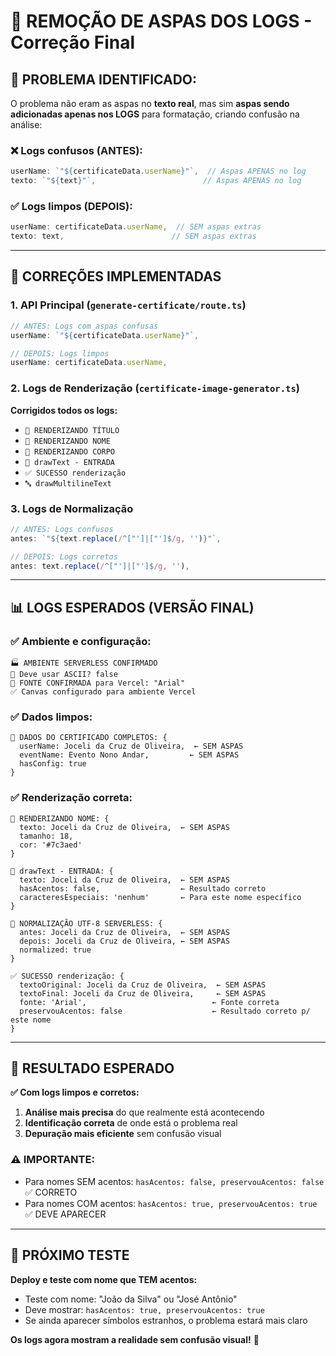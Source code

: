 # 🔧 REMOÇÃO DE ASPAS DOS LOGS - Correção Final

## 🚨 **PROBLEMA IDENTIFICADO:**

O problema não eram as aspas no **texto real**, mas sim **aspas sendo adicionadas apenas nos LOGS** para formatação, criando confusão na análise:

### **❌ Logs confusos (ANTES):**
```javascript
userName: `"${certificateData.userName}"`,  // Aspas APENAS no log
texto: `"${text}"`,                        // Aspas APENAS no log
```

### **✅ Logs limpos (DEPOIS):**
```javascript
userName: certificateData.userName,  // SEM aspas extras
texto: text,                        // SEM aspas extras
```

---

## 🎯 **CORREÇÕES IMPLEMENTADAS**

### **1. API Principal (`generate-certificate/route.ts`)**
```typescript
// ANTES: Logs com aspas confusas
userName: `"${certificateData.userName}"`,

// DEPOIS: Logs limpos
userName: certificateData.userName,
```

### **2. Logs de Renderização (`certificate-image-generator.ts`)**
**Corrigidos todos os logs:**
- `🎯 RENDERIZANDO TÍTULO`
- `🎯 RENDERIZANDO NOME`  
- `🎯 RENDERIZANDO CORPO`
- `📝 drawText - ENTRADA`
- `✅ SUCESSO renderização`
- `🔤 drawMultilineText`

### **3. Logs de Normalização**
```typescript
// ANTES: Logs confusos
antes: `"${text.replace(/^["']|["']$/g, '')}"`,

// DEPOIS: Logs corretos
antes: text.replace(/^["']|["']$/g, ''),
```

---

## 📊 **LOGS ESPERADOS (VERSÃO FINAL)**

### **✅ Ambiente e configuração:**
```
🏭 AMBIENTE SERVERLESS CONFIRMADO
🎯 Deve usar ASCII? false
🎯 FONTE CONFIRMADA para Vercel: "Arial"
✅ Canvas configurado para ambiente Vercel
```

### **✅ Dados limpos:**
```
🎯 DADOS DO CERTIFICADO COMPLETOS: {
  userName: Joceli da Cruz de Oliveira,  ← SEM ASPAS
  eventName: Evento Nono Andar,         ← SEM ASPAS
  hasConfig: true
}
```

### **✅ Renderização correta:**
```
🎯 RENDERIZANDO NOME: {
  texto: Joceli da Cruz de Oliveira,  ← SEM ASPAS
  tamanho: 18,
  cor: '#7c3aed'
}

📝 drawText - ENTRADA: {
  texto: Joceli da Cruz de Oliveira,  ← SEM ASPAS
  hasAcentos: false,                  ← Resultado correto
  caracteresEspeciais: 'nenhum'       ← Para este nome específico
}

🔧 NORMALIZAÇÃO UTF-8 SERVERLESS: {
  antes: Joceli da Cruz de Oliveira,  ← SEM ASPAS
  depois: Joceli da Cruz de Oliveira, ← SEM ASPAS
  normalized: true
}

✅ SUCESSO renderização: {
  textoOriginal: Joceli da Cruz de Oliveira,  ← SEM ASPAS
  textoFinal: Joceli da Cruz de Oliveira,     ← SEM ASPAS
  fonte: 'Arial',                            ← Fonte correta
  preservouAcentos: false                    ← Resultado correto p/ este nome
}
```

---

## 🎯 **RESULTADO ESPERADO**

**✅ Com logs limpos e corretos:**
1. **Análise mais precisa** do que realmente está acontecendo
2. **Identificação correta** de onde está o problema real
3. **Depuração mais eficiente** sem confusão visual

### **⚠️ IMPORTANTE:**
- Para nomes SEM acentos: `hasAcentos: false, preservouAcentos: false` ✅ CORRETO
- Para nomes COM acentos: `hasAcentos: true, preservouAcentos: true` ✅ DEVE APARECER

---

## 🚀 **PRÓXIMO TESTE**

**Deploy e teste com nome que TEM acentos:**
- Teste com nome: "João da Silva" ou "José Antônio"
- Deve mostrar: `hasAcentos: true, preservouAcentos: true`
- Se ainda aparecer símbolos estranhos, o problema estará mais claro

**Os logs agora mostram a realidade sem confusão visual!** 🎯
